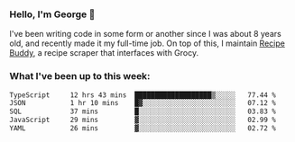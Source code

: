 ### Hello, I'm George 👋

I've been writing code in some form or another since I was about 8 years old, and recently made it my full-time job. On top of this, I maintain [Recipe Buddy](https://github.com/georgegebbett/recipe-buddy), a recipe scraper that interfaces with Grocy.  

<!--
**georgegebbett/georgegebbett** is a ✨ _special_ ✨ repository because its `README.md` (this file) appears on your GitHub profile.

Here are some ideas to get you started:

- 🔭 I’m currently working on ...
- 🌱 I’m currently learning ...
- 👯 I’m looking to collaborate on ...
- 🤔 I’m looking for help with ...
- 💬 Ask me about ...
- 📫 How to reach me: ...
- 😄 Pronouns: ...
- ⚡ Fun fact: ...
-->

### What I've been up to this week:
<!--START_SECTION:waka-->

```txt
TypeScript     12 hrs 43 mins  ███████████████████▒░░░░░   77.44 %
JSON           1 hr 10 mins    █▓░░░░░░░░░░░░░░░░░░░░░░░   07.12 %
SQL            37 mins         █░░░░░░░░░░░░░░░░░░░░░░░░   03.83 %
JavaScript     29 mins         ▓░░░░░░░░░░░░░░░░░░░░░░░░   02.99 %
YAML           26 mins         ▓░░░░░░░░░░░░░░░░░░░░░░░░   02.72 %
```

<!--END_SECTION:waka-->
